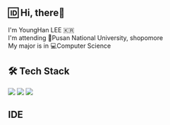 🆔 Hi, there👋 
----
I'm YoungHan LEE 🇰🇷  
I'm attending 🏫Pusan National University, shopomore  
My major is in 💻Computer Science  

🛠 Tech Stack  
----
<img src="https://img.shields.io/badge/c++-00599C?style=for-the-badge&logo=c%2B%2B&logoColor=white">
<img src="https://img.shields.io/badge/Java-F80000?style=for-the-badge&logo=Java&logoColor=Black"/>
<img src="https://img.shields.io/badge/python-3776AB?style=for-the-badge&logo=python&logoColor=white">

IDE  
----

<!---
YoungHanLi/YoungHanLi is a ✨ special ✨ repository because its `README.md` (this file) appears on your GitHub profile.
You can click the Preview link to take a look at your changes.
--->
